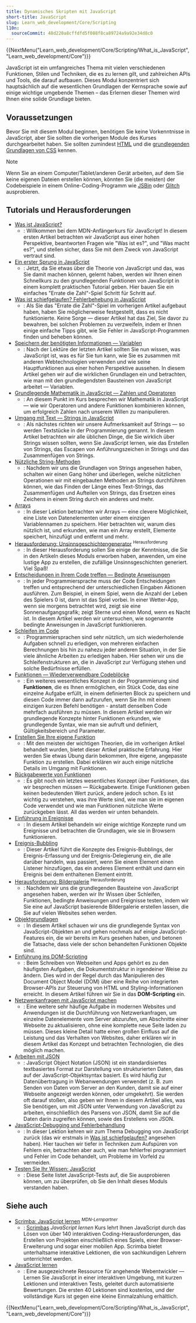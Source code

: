 ```yaml
---
title: Dynamisches Skripten mit JavaScript
short-title: JavaScript
slug: Learn_web_development/Core/Scripting
l10n:
  sourceCommit: 48d220a8cffdfd5f088f8ca89724a9a92e34d8c0
---
```


{{NextMenu("Learn_web_development/Core/Scripting/What_is_JavaScript", "Learn_web_development/Core")}}

JavaScript ist ein umfangreiches Thema mit vielen verschiedenen Funktionen, Stilen und Techniken, die es zu lernen gilt, und zahlreichen APIs und Tools, die darauf aufbauen. Dieses Modul konzentriert sich hauptsächlich auf die wesentlichen Grundlagen der Kernsprache sowie auf einige wichtige umgebende Themen – das Erlernen dieser Themen wird Ihnen eine solide Grundlage bieten.

## Voraussetzungen

Bevor Sie mit diesem Modul beginnen, benötigen Sie keine Vorkenntnisse in JavaScript, aber Sie sollten die vorherigen Module des Kurses durchgearbeitet haben. Sie sollten zumindest [HTML](/de/docs/Learn_web_development/Core/Structuring_content) und die [grundlegenden Grundlagen von CSS](/de/docs/Learn_web_development/Core/Styling_basics) kennen.

> [!NOTE]
> Wenn Sie an einem Computer/Tablet/anderen Gerät arbeiten, auf dem Sie keine eigenen Dateien erstellen können, könnten Sie (die meisten) der Codebeispiele in einem Online-Coding-Programm wie [JSBin](https://jsbin.com/) oder [Glitch](https://glitch.com/) ausprobieren.

## Tutorials und Herausforderungen

- [Was ist JavaScript?](/de/docs/Learn_web_development/Core/Scripting/What_is_JavaScript)
  - : Willkommen bei dem MDN-Anfängerkurs für JavaScript! In diesem ersten Artikel betrachten wir JavaScript aus einer hohen Perspektive, beantworten Fragen wie "Was ist es?", und "Was macht es?", und stellen sicher, dass Sie mit dem Zweck von JavaScript vertraut sind.
- [Ein erster Sprung in JavaScript](/de/docs/Learn_web_development/Core/Scripting/A_first_splash)
  - : Jetzt, da Sie etwas über die Theorie von JavaScript und das, was Sie damit machen können, gelernt haben, werden wir Ihnen einen Schnellkurs zu den grundlegenden Funktionen von JavaScript in einem komplett praktischen Tutorial geben. Hier bauen Sie ein einfaches "Errate die Zahl"-Spiel Schritt für Schritt auf.
- [Was ist schiefgelaufen? Fehlerbehebung in JavaScript](/de/docs/Learn_web_development/Core/Scripting/What_went_wrong)
  - : Als Sie das "Errate die Zahl"-Spiel im vorherigen Artikel aufgebaut haben, haben Sie möglicherweise festgestellt, dass es nicht funktionierte. Keine Sorge — dieser Artikel hat das Ziel, Sie davor zu bewahren, bei solchen Problemen zu verzweifeln, indem er Ihnen einige einfache Tipps gibt, wie Sie Fehler in JavaScript-Programmen finden und beheben können.
- [Speichern der benötigten Informationen — Variablen](/de/docs/Learn_web_development/Core/Scripting/Variables)
  - : Nach der Lektüre der letzten Artikel sollten Sie nun wissen, was JavaScript ist, was es für Sie tun kann, wie Sie es zusammen mit anderen Webtechnologien verwenden und wie seine Hauptfunktionen aus einer hohen Perspektive aussehen. In diesem Artikel gehen wir auf die wirklichen Grundlagen ein und betrachten, wie man mit den grundlegendsten Bausteinen von JavaScript arbeitet — Variablen.
- [Grundlegende Mathematik in JavaScript — Zahlen und Operatoren](/de/docs/Learn_web_development/Core/Scripting/Math)
  - : An diesem Punkt im Kurs besprechen wir Mathematik in JavaScript — wie wir Operatoren und andere Funktionen kombinieren können, um erfolgreich Zahlen nach unserem Willen zu manipulieren.
- [Umgang mit Text — Strings in JavaScript](/de/docs/Learn_web_development/Core/Scripting/Strings)
  - : Als nächstes richten wir unsere Aufmerksamkeit auf Strings — so werden Textstücke in der Programmierung genannt. In diesem Artikel betrachten wir alle üblichen Dinge, die Sie wirklich über Strings wissen sollten, wenn Sie JavaScript lernen, wie das Erstellen von Strings, das Escapen von Anführungszeichen in Strings und das Zusammenfügen von Strings.
- [Nützliche String-Methoden](/de/docs/Learn_web_development/Core/Scripting/Useful_string_methods)
  - : Nachdem wir uns die Grundlagen von Strings angesehen haben, schalten wir einen Gang höher und überlegen, welche nützlichen Operationen wir mit eingebauten Methoden an Strings durchführen können, wie das Finden der Länge eines Text-Strings, das Zusammenfügen und Aufteilen von Strings, das Ersetzen eines Zeichens in einem String durch ein anderes und mehr.
- [Arrays](/de/docs/Learn_web_development/Core/Scripting/Arrays)
  - : In dieser Lektion betrachten wir Arrays — eine clevere Möglichkeit, eine Liste von Datenelementen unter einem einzigen Variablennamen zu speichern. Hier betrachten wir, warum dies nützlich ist, und erkunden, wie man ein Array erstellt, Elemente speichert, hinzufügt und entfernt und mehr.
- [Herausforderung: Unsinnsgeschichtengenerator](/de/docs/Learn_web_development/Core/Scripting/Silly_story_generator) <sup>Herausforderung</sup>
  - : In dieser Herausforderung sollen Sie einige der Kenntnisse, die Sie in den Artikeln dieses Moduls erworben haben, anwenden, um eine lustige App zu erstellen, die zufällige Unsinnsgeschichten generiert. Viel Spaß!
- [Entscheidungen in Ihrem Code treffen — Bedingte Anweisungen](/de/docs/Learn_web_development/Core/Scripting/Conditionals)
  - : In jeder Programmiersprache muss der Code Entscheidungen treffen und entsprechend der unterschiedlichen Eingaben Aktionen ausführen. Zum Beispiel, in einem Spiel, wenn die Anzahl der Leben des Spielers 0 ist, dann ist das Spiel vorbei. In einer Wetter-App, wenn sie morgens betrachtet wird, zeigt sie eine Sonnenaufgangsgrafik; zeigt Sterne und einen Mond, wenn es Nacht ist. In diesem Artikel werden wir untersuchen, wie sogenannte bedingte Anweisungen in JavaScript funktionieren.
- [Schleifen im Code](/de/docs/Learn_web_development/Core/Scripting/Loops)
  - : Programmiersprachen sind sehr nützlich, um sich wiederholende Aufgaben schnell zu erledigen, von mehreren einfachen Berechnungen bis hin zu nahezu jeder anderen Situation, in der Sie viele ähnliche Arbeiten zu erledigen haben. Hier sehen wir uns die Schleifenstrukturen an, die in JavaScript zur Verfügung stehen und solche Bedürfnisse erfüllen.
- [Funktionen — Wiederverwendbare Codeblöcke](/de/docs/Learn_web_development/Core/Scripting/Functions)
  - : Ein weiteres wesentliches Konzept in der Programmierung sind **Funktionen**, die es Ihnen ermöglichen, ein Stück Code, das eine einzelne Aufgabe erfüllt, in einem definierten Block zu speichern und diesen Code immer dann aufzurufen, wenn Sie ihn mit einem einzigen kurzen Befehl benötigen - anstatt denselben Code mehrfach ausführen zu müssen. In diesem Artikel werden wir grundlegende Konzepte hinter Funktionen erkunden, wie grundlegende Syntax, wie man sie aufruft und definiert, Gültigkeitsbereich und Parameter.
- [Erstellen Sie Ihre eigene Funktion](/de/docs/Learn_web_development/Core/Scripting/Build_your_own_function)
  - : Mit den meisten der wichtigen Theorien, die im vorherigen Artikel behandelt wurden, bietet dieser Artikel praktische Erfahrung. Hier werden Sie etwas Übung darin bekommen, Ihre eigene, angepasste Funktion zu erstellen. Dabei erklären wir auch einige nützliche Details im Umgang mit Funktionen.
- [Rückgabewerte von Funktionen](/de/docs/Learn_web_development/Core/Scripting/Return_values)
  - : Es gibt noch ein letztes wesentliches Konzept über Funktionen, das wir besprechen müssen — Rückgabewerte. Einige Funktionen geben keinen bedeutenden Wert zurück, andere jedoch schon. Es ist wichtig zu verstehen, was ihre Werte sind, wie man sie im eigenen Code verwendet und wie man Funktionen nützliche Werte zurückgeben lässt. All das werden wir unten behandeln.
- [Einführung in Ereignisse](/de/docs/Learn_web_development/Core/Scripting/Events)
  - : In diesem Artikel behandeln wir einige wichtige Konzepte rund um Ereignisse und betrachten die Grundlagen, wie sie in Browsern funktionieren.
- [Ereignis-Bubbling](/de/docs/Learn_web_development/Core/Scripting/Event_bubbling)
  - : Dieser Artikel führt die Konzepte des Ereignis-Bubblings, der Ereignis-Erfassung und der Ereignis-Delegierung ein, die alle darüber handeln, was passiert, wenn Sie einem Element einen Listener hinzufügen, das ein anderes Element enthält und dann ein Ereignis bei dem enthaltenen Element eintritt.
- [Herausforderung: Bildergalerie](/de/docs/Learn_web_development/Core/Scripting/Image_gallery) <sup>Herausforderung</sup>
  - : Nachdem wir uns die grundlegenden Bausteine von JavaScript angesehen haben, werden wir Ihr Wissen über Schleifen, Funktionen, bedingte Anweisungen und Ereignisse testen, indem wir Sie eine auf JavaScript basierende Bildergalerie erstellen lassen, die Sie auf vielen Websites sehen werden.
- [Objektgrundlagen](/de/docs/Learn_web_development/Core/Scripting/Object_basics)
  - : In diesem Artikel schauen wir uns die grundlegende Syntax von JavaScript-Objekten an und gehen nochmals auf einige JavaScript-Features ein, die wir bereits im Kurs gesehen haben, und betonen die Tatsache, dass viele der schon behandelten Funktionen Objekte sind.
- [Einführung ins DOM-Scripting](/de/docs/Learn_web_development/Core/Scripting/DOM_scripting)
  - : Beim Schreiben von Webseiten und Apps gehört es zu den häufigsten Aufgaben, die Dokumentstruktur in irgendeiner Weise zu ändern. Dies wird in der Regel durch das Manipulieren des Document Object Model (DOM) über eine Reihe von integrierten Browser-APIs zur Steuerung von HTML und Styling-Informationen erreicht. In diesem Artikel führen wir Sie in das **DOM-Scripting** ein.
- [Netzwerkanfragen mit JavaScript machen](/de/docs/Learn_web_development/Core/Scripting/Network_requests)
  - : Eine weitere sehr häufige Aufgabe in modernen Websites und Anwendungen ist die Durchführung von Netzwerkanfragen, um einzelne Datenelemente vom Server abzurufen, um Abschnitte einer Webseite zu aktualisieren, ohne eine komplette neue Seite laden zu müssen. Dieses kleine Detail hatte einen großen Einfluss auf die Leistung und das Verhalten von Websites, daher erklären wir in diesem Artikel das Konzept und betrachten Technologien, die dies möglich machen.
- [Arbeiten mit JSON](/de/docs/Learn_web_development/Core/Scripting/JSON)
  - : JavaScript Object Notation (JSON) ist ein standardisiertes textbasiertes Format zur Darstellung von strukturierten Daten, das auf der JavaScript-Objektsyntax basiert. Es wird häufig zur Datenübertragung in Webanwendungen verwendet (z. B. zum Senden von Daten vom Server an den Kunden, damit sie auf einer Webseite angezeigt werden können, oder umgekehrt). Sie werden oft darauf stoßen, also geben wir Ihnen in diesem Artikel alles, was Sie benötigen, um mit JSON unter Verwendung von JavaScript zu arbeiten, einschließlich des Parsens von JSON, damit Sie auf die Daten darin zugreifen können, sowie des Erstellens von JSON.
- [JavaScript-Debugging und Fehlerbehandlung](/de/docs/Learn_web_development/Core/Scripting/Debugging_JavaScript)
  - : In dieser Lektion kehren wir zum Thema Debugging von JavaScript zurück (das wir erstmals in [Was ist schiefgelaufen?](/de/docs/Learn_web_development/Core/Scripting/What_went_wrong) angesehen haben). Hier tauchen wir tiefer in Techniken zum Aufspüren von Fehlern ein, betrachten aber auch, wie man fehlerfrei programmiert und Fehler im Code behandelt, um Probleme im Vorfeld zu vermeiden.
- [Testen Sie Ihr Wissen: JavaScript](/de/docs/Learn_web_development/Core/Scripting/Test_your_skills)
  - : Diese Seite listet JavaScript-Tests auf, die Sie ausprobieren können, um zu überprüfen, ob Sie den Inhalt dieses Moduls verstanden haben.

## Siehe auch

- [Scrimba: JavaScript lernen](https://scrimba.com/learn-javascript-c0v?via=mdn) <sup>_MDN-Lernpartner_</sup>
  - : [Scrimbas](https://scrimba.com/?via=mdn) _JavaScript lernen_ Kurs lehrt Ihnen JavaScript durch das Lösen von über 140 interaktiven Coding-Herausforderungen, das Erstellen von Projekten einschließlich eines Spiels, einer Browser-Erweiterung und sogar einer mobilen App. Scrimba bietet unterhaltsame interaktive Lektionen, die von sachkundigen Lehrern unterrichtet werden.
- [JavaScript lernen](https://learnjavascript.online/)
  - : Eine ausgezeichnete Ressource für angehende Webentwickler — Lernen Sie JavaScript in einer interaktiven Umgebung, mit kurzen Lektionen und interaktiven Tests, geleitet durch automatisierte Bewertungen. Die ersten 40 Lektionen sind kostenlos, und der vollständige Kurs ist gegen eine kleine Einmalzahlung erhältlich.

{{NextMenu("Learn_web_development/Core/Scripting/What_is_JavaScript", "Learn_web_development/Core")}}
